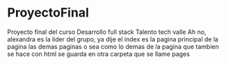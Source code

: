 # ProyectoFinal
Proyecto final del curso Desarrollo full stack Talento tech valle
Ah no, alexandra es la lider del grupo, ya dije
el index es la pagina principal de la pagina
las demas paginas o sea como lo demas de la pagina que tambien se hace con html
se guarda en otra carpeta que se llame pages